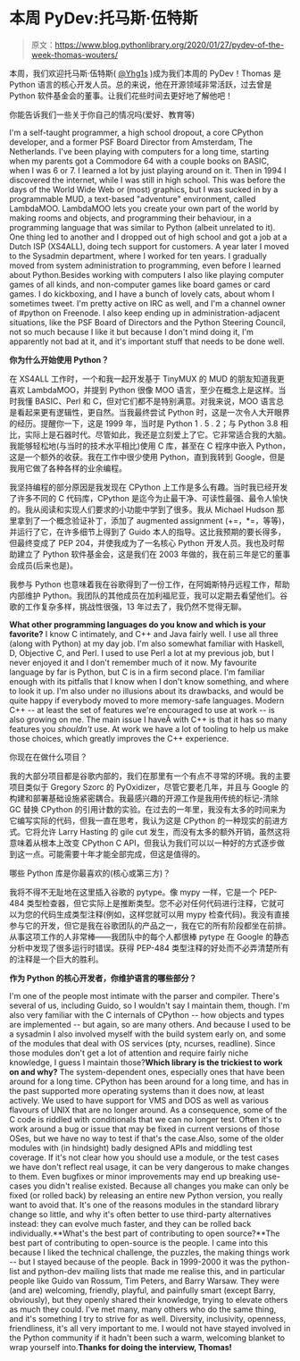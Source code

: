 # 本周 PyDev:托马斯·伍特斯

> 原文：<https://www.blog.pythonlibrary.org/2020/01/27/pydev-of-the-week-thomas-wouters/>

本周，我们欢迎托马斯·伍特斯( [@Yhg1s](https://twitter.com/yhg1s) )成为我们本周的 PyDev！Thomas 是 Python 语言的核心开发人员。总的来说，他在开源领域非常活跃，过去曾是 Python 软件基金会的董事。让我们花些时间去更好地了解他吧！

你能告诉我们一些关于你自己的情况吗(爱好、教育等)

I'm a self-taught programmer, a high school dropout, a core CPython developer, and a former PSF Board Director from Amsterdam, The Netherlands. I've been playing with computers for a long time, starting when my parents got a Commodore 64 with a couple books on BASIC, when I was 6 or 7\. I learned a lot by just playing around on it. Then in 1994 I discovered the internet, while I was still in high school. This was before the days of the World Wide Web or (most) graphics, but I was sucked in by a programmable MUD, a text-based "adventure" environment, called LambdaMOO. LambdaMOO lets you create your own part of the world by making rooms and objects, and programming their behaviour, in a programming language that was similar to Python (albeit unrelated to it). One thing led to another and I dropped out of high school and got a job at a Dutch ISP (XS4ALL), doing tech support for customers. A year later I moved to the Sysadmin department, where I worked for ten years. I gradually moved from system administration to programming, even before I learned about Python.Besides working with computers I also like playing computer games of all kinds, and non-computer games like board games or card games. I do kickboxing, and I have a bunch of lovely cats, about whom I sometimes tweet. I'm pretty active on IRC as well, and I'm a channel owner of #python on Freenode. I also keep ending up in administration-adjacent situations, like the PSF Board of Directors and the Python Steering Council, not so much because I like it but because I don't mind doing it, I'm apparently not bad at it, and it's important stuff that needs to be done well.

**你为什么开始使用 Python？**

在 XS4ALL 工作时，一个和我一起开发基于 TinyMUX 的 MUD 的朋友知道我更喜欢 LambdaMOO，并提到 Python 很像 MOO 语言，至少在概念上是这样。当时我懂 BASIC、Perl 和 C，但对它们都不是特别满意。对我来说，MOO 语言总是看起来更有逻辑性，更自然。当我最终尝试 Python 时，这是一次令人大开眼界的经历。提醒你一下，这是 1999 年，当时是 Python 1 . 5 . 2；与 Python 3.8 相比，实际上是石器时代。尽管如此，我还是立刻爱上了它。它非常适合我的大脑。我能够轻松地(与当时的技术水平相比)使用 C 库，甚至在 C 程序中嵌入 Python，这是一个额外的收获。我在工作中很少使用 Python，直到我转到 Google，但是我用它做了各种各样的业余编程。

我坚持编程的部分原因是我发现在 CPython 上工作是多么有趣。当时我已经开发了许多不同的 C 代码库，CPython 是迄今为止最干净、可读性最强、最令人愉快的。我从阅读和实现人们要求的小功能中学到了很多。我从 Michael Hudson 那里拿到了一个概念验证补丁，添加了 augmented assignment (+=，*=，等等)，并运行了它，在许多细节上得到了 Guido 本人的指导。这比我预期的要长得多，但最终变成了 PEP 204，并使我成为了一名核心 Python 开发人员。我也及时帮助建立了 Python 软件基金会，这是我们在 2003 年做的，我在前三年是它的董事会成员(后来也是)。

我参与 Python 也意味着我在谷歌得到了一份工作，在阿姆斯特丹远程工作，帮助内部维护 Python。我团队的其他成员在加利福尼亚，我可以定期去看望他们。谷歌的工作复杂多样，挑战性很强，13 年过去了，我仍然不觉得无聊。

**What other programming languages do you know and which is your favorite?** 
I know C intimately, and C++ and Java fairly well. I use all three (along with Python) at my day job. I'm also somewhat familiar with Haskell, D, Objective C, and Perl. I used to use Perl a lot at my previous job, but I never enjoyed it and I don't remember much of it now. My favourite language by far is Python, but C is in a firm second place. I'm familiar enough with its pitfalls that I know when I don't know something, and where to look it up. I'm also under no illusions about its drawbacks, and would be quite happy if everybody moved to more memory-safe languages. Modern C++ -- at least the set of features we're encouraged to use at work -- is also growing on me. The main issue I haveÂ with C++ is that it has so many features you *shouldn't* use. At work we have a lot of tooling to help us make those choices, which greatly improves the C++ experience.

你现在在做什么项目？

我的大部分项目都是谷歌内部的，我们在那里有一个有点不寻常的环境。我的主要项目类似于 Gregory Szorc 的 PyOxidizer，尽管它要老几年，并且与 Google 的构建和部署基础设施紧密耦合。我最感兴趣的开源工作是我用传统的标记-清除 GC 替换 CPython 的引用计数的实验。在过去的一年里，我没有太多的时间来为它编写实际的代码，但我一直在思考，我认为这是 CPython 的一种现实的前进方式。它将允许 Larry Hasting 的 gile cut 发生，而没有太多的额外开销，虽然这将意味着从根本上改变 CPython C API，但我认为我们可以以一种好的方式逐步做到这一点。可能需要十年才能全部完成，但这是值得的。

哪些 Python 库是你最喜欢的(核心或第三方)？

我将不得不无耻地在这里插入谷歌的 pytype。像 mypy 一样，它是一个 PEP-484 类型检查器，但它实际上是推断类型。您不必对任何代码进行注释，它就可以为您的代码生成类型注释(例如，这样您就可以用 mypy 检查代码)。我没有直接参与它的开发，但它是我在谷歌团队的产品之一，我在它的所有阶段都坐在前排。从事这项工作的人非常棒——我团队中的每个人都很棒 pytype 在 Google 的静态分析中发现了很多运行时错误。获得 PEP-484 类型注释的好处而不必弄清楚所有的注释是一个巨大的胜利。

**作为 Python 的核心开发者，你维护语言的哪些部分？** 

I'm one of the people most intimate with the parser and compiler. There's several of us, including Guido, so I wouldn't say I maintain them, though. I'm also very familiar with the C internals of CPython -- how objects and types are implemented -- but again, so are many others. And because I used to be a sysadmin I also involved myself with the build system early on, and some of the modules that deal with OS services (pty, ncurses, readline). Since those modules don't get a lot of attention and require fairly niche knowledge, I guess I maintain those?**Which library is the trickiest to work on and why?** The system-dependent ones, especially ones that have been around for a long time. CPython has been around for a long time, and has in the past supported more operating systems than it does now, at least actively. We used to have support for VMS and DOS as well as various flavours of UNIX that are no longer around. As a consequence, some of the C code is riddled with conditionals that we can no longer test. Often it's to work around a bug or issue that may be fixed in current versions of those OSes, but we have no way to test if that's the case.Also, some of the older modules with (in hindsight) badly designed APIs and middling test coverage. If it's not clear how you should use a module, or the test cases we have don't reflect real usage, it can be very dangerous to make changes to them. Even bugfixes or minor improvements may end up breaking use-cases you didn't realise existed. Because all changes you make can only be fixed (or rolled back) by releasing an entire new Python version, you really want to avoid that. It's one of the reasons modules in the standard library change so little, and why it's often better to use third-party alternatives instead: they can evolve much faster, and they can be rolled back individually.**What's the best part of contributing to open source?**The best part of contributing to open-source is the people. I came into this because I liked the technical challenge, the puzzles, the making things work -- but I stayed because of the people. Back in 1999-2000 it was the python-list and python-dev mailing lists that made me realise this, and in particular people like Guido van Rossum, Tim Peters, and Barry Warsaw. They were (and are) welcoming, friendly, playful, and painfully smart (except Barry, obviously), but they openly shared their knowledge, trying to elevate others as much they could. I've met many, many others who do the same thing, and it's something I try to strive for as well. Diversity, inclusivity, openness, friendliness, it's all very important to me. I would not have stayed involved in the Python community if it hadn't been such a warm, welcoming blanket to wrap yourself into.**Thanks for doing the interview, Thomas!**